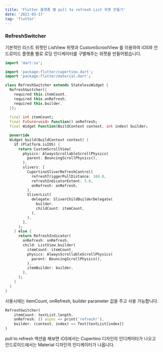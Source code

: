 ```yaml
---
title: 'Flutter 플랫폼 별 pull to refresh List 위젯 만들기'
date: '2021-03-17'
tag: 'flutter'
---
```


### RefreshSwitcher

기본적인 리스트 위젯인 ListView 위젯과 CustomScroolView 를 이용하여
iOS와 안드로이드 플랫폼 별로 로딩 인디케이터를 구별해주는 위젯을 만들어봤습니다.

```dart
import 'dart:io';

import 'package:flutter/cupertino.dart';
import 'package:flutter/material.dart';

class RefreshSwitcher extends StatelessWidget {
  RefreshSwitcher({
    required this.itemCount,
    required this.onRefresh,
    required this.builder,
  });
  
  final int itemCount;
  final Future<void> Function() onRefresh;
  final Widget Function(BuildContext context, int index) builder;

  @override
  Widget build(BuildContext context) {
    if (Platform.isIOS) {
      return CustomScrollView(
        physics: AlwaysScrollableScrollPhysics(
          parent: BouncingScrollPhysics(),
        ),
        slivers: [
          CupertinoSliverRefreshControl(
            refreshTriggerPullDistance: 100.0,
            refreshIndicatorExtent: 3.0,
            onRefresh: onRefresh,
          ),
          SliverList(
            delegate: SliverChildBuilderDelegate(
              builder,
              childCount: itemCount,
            ),
          ),
        ],
      );
    } else {
      return RefreshIndicator(
        onRefresh: onRefresh,
        child: ListView.builder(
          itemCount: itemCount,
          physics: AlwaysScrollableScrollPhysics(
            parent: BouncingScrollPhysics(),
          ),
          itemBuilder: builder,
        ),
      );
    }
  }
}
```

사용시에는 itemCount, onRefresh, builder parameter 값을 주고 사용 가능합니다.

```dart
RefreshSwitcher(
	itemCount: textList.length,
   	onRefresh: () async => print('refresh!'),
   	builder: (context, index) => Text(textList[index])
)
```

pull to refresh 액션을 해보면 iOS에서는 Cupertino 디자인의 인디케이터가 나오고
안드로이드에서는 Material 디자인의 인디케이터가 나옵니다.